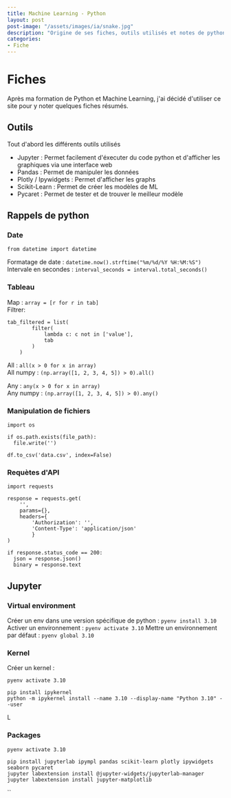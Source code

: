 ```yaml
---
title: Machine Learning - Python
layout: post  
post-image: "/assets/images/ia/snake.jpg"  
description: "Origine de ses fiches, outils utilisés et notes de python"  
categories:   
- Fiche
---
```


# Fiches
Après ma formation de Python et Machine Learning, j'ai décidé d'utiliser ce site pour y noter quelques fiches résumés.

## Outils

Tout d'abord les différents outils utilisés

- Jupyter : Permet facilement d'éxecuter du code python et d'afficher les graphiques via une interface web
- Pandas : Permet de manipuler les données
- Plotly / Ipywidgets : Permet d'afficher les graphs
- Scikit-Learn : Permet de créer les modèles de ML
- Pycaret : Permet de tester et de trouver le meilleur modèle

## Rappels de python

### Date

`from datetime import datetime`  

Formatage de date : `datetime.now().strftime("%m/%d/%Y %H:%M:%S")`  
Intervale en secondes : `interval_seconds = interval.total_seconds()`

### Tableau

Map : `array = [r for r in tab]`   
Filtrer: 
```
tab_filtered = list(
        filter(
            lambda c: c not in ['value'], 
            tab
        )
    ) 
```  

All : `all(x > 0 for x in array)`  
All numpy : `(np.array([1, 2, 3, 4, 5]) > 0).all()`  

Any : `any(x > 0 for x in array)`  
Any numpy : `(np.array([1, 2, 3, 4, 5]) > 0).any()`  

### Manipulation de fichiers

```
import os

if os.path.exists(file_path):
  file.write('')
  
df.to_csv('data.csv', index=False)
```

### Requètes d'API

```
import requests

response = requests.get(
    '', 
    params={}, 
    headers={
        'Authorization': '', 
        'Content-Type': 'application/json'
        }
)

if response.status_code == 200:
  json = response.json()
  binary = response.text
```

## Jupyter

### Virtual environment

Créer un env dans une version spécifique de python : `pyenv install 3.10`    
Activer un environnement : `pyenv activate 3.10`
Mettre un environnement par défaut : `pyenv global 3.10`  


### Kernel 

Créer un kernel :  
```
pyenv activate 3.10

pip install ipykernel
python -m ipykernel install --name 3.10 --display-name "Python 3.10" --user
```

L

### Packages

```
pyenv activate 3.10

pip install jupyterlab ipympl pandas scikit-learn plotly ipywidgets seaborn pycaret
jupyter labextension install @jupyter-widgets/jupyterlab-manager
jupyter labextension install jupyter-matplotlib
```
``    